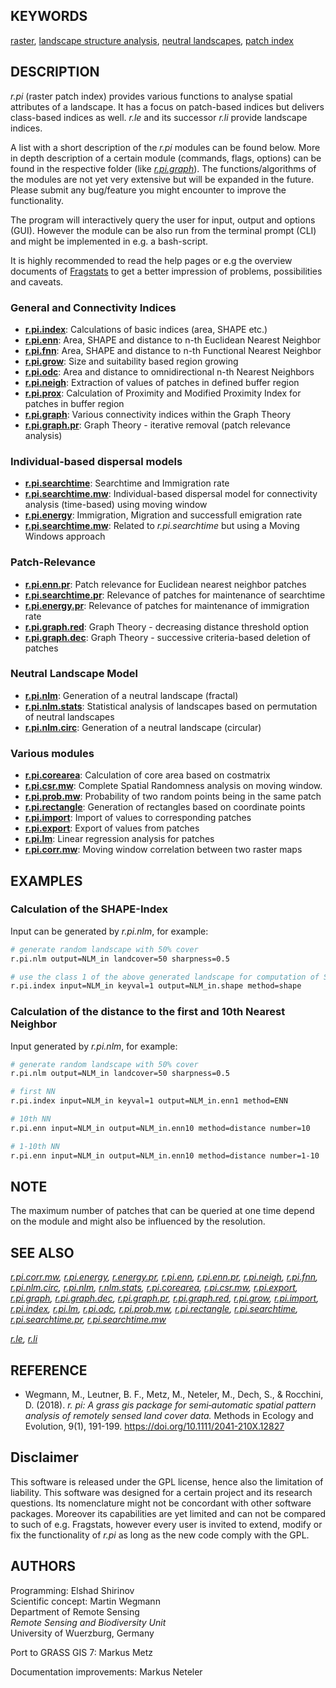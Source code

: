 ## KEYWORDS

[raster](raster.md), [landscape structure
analysis](topic_landscape_structure_analysis.md), [neutral
landscapes](keywords.md#neutral-landscapes), [patch
index](keywords.md#patch-index)

## DESCRIPTION

*r.pi* (raster patch index) provides various functions to analyse
spatial attributes of a landscape. It has a focus on patch-based indices
but delivers class-based indices as well. *r.le* and its successor
*r.li* provide landscape indices.

A list with a short description of the *r.pi* modules can be found
below. More in depth description of a certain module (commands, flags,
options) can be found in the respective folder (like
*[r.pi.graph](r.pi.graph.md)*). The functions/algorithms of the modules
are not yet very extensive but will be expanded in the future. Please
submit any bug/feature you might encounter to improve the functionality.

The program will interactively query the user for input, output and
options (GUI). However the module can be also run from the terminal
prompt (CLI) and might be implemented in e.g. a bash-script.

It is highly recommended to read the help pages or e.g the overview
documents of
[Fragstats](https://web.archive.org/web/20211022092443/https://www.umass.edu/landeco/research/fragstats/documents/fragstats_documents.html)
to get a better impression of problems, possibilities and caveats.

### General and Connectivity Indices

- **[r.pi.index](r.pi.index.md)**: Calculations of basic indices
    (area, SHAPE etc.)
- **[r.pi.enn](r.pi.enn.md)**: Area, SHAPE and distance to n-th
    Euclidean Nearest Neighbor
- **[r.pi.fnn](r.pi.fnn.md)**: Area, SHAPE and distance to n-th
    Functional Nearest Neighbor
- **[r.pi.grow](r.pi.grow.md)**: Size and suitability based region
    growing
- **[r.pi.odc](r.pi.odc.md)**: Area and distance to omnidirectional
    n-th Nearest Neighbors
- **[r.pi.neigh](r.pi.neigh.md)**: Extraction of values of patches in
    defined buffer region
- **[r.pi.prox](r.pi.prox.md)**: Calculation of Proximity and Modified
    Proximity Index for patches in buffer region
- **[r.pi.graph](r.pi.graph.md)**: Various connectivity indices within
    the Graph Theory
- **[r.pi.graph.pr](r.pi.graph.pr.md)**: Graph Theory - iterative
    removal (patch relevance analysis)

### Individual-based dispersal models

- **[r.pi.searchtime](r.pi.searchtime.md)**: Searchtime and
    Immigration rate
- **[r.pi.searchtime.mw](r.pi.searchtime.mw.md)**: Individual-based
    dispersal model for connectivity analysis (time-based) using moving
    window
- **[r.pi.energy](r.pi.energy.md)**: Immigration, Migration and
    successfull emigration rate
- **[r.pi.searchtime.mw](r.pi.searchtime.mw.md)**: Related to
    *r.pi.searchtime* but using a Moving Windows approach

### Patch-Relevance

- **[r.pi.enn.pr](r.pi.enn.pr.md)**: Patch relevance for Euclidean
    nearest neighbor patches
- **[r.pi.searchtime.pr](r.pi.searchtime.pr.md)**: Relevance of
    patches for maintenance of searchtime
- **[r.pi.energy.pr](r.pi.energy.pr.md)**: Relevance of patches for
    maintenance of immigration rate
- **[r.pi.graph.red](r.pi.graph.red.md)**: Graph Theory - decreasing
    distance threshold option
- **[r.pi.graph.dec](r.pi.graph.dec.md)**: Graph Theory - successive
    criteria-based deletion of patches

### Neutral Landscape Model

- **[r.pi.nlm](r.pi.nlm.md)**: Generation of a neutral landscape
    (fractal)
- **[r.pi.nlm.stats](r.pi.nlm.stats.md)**: Statistical analysis of
    landscapes based on permutation of neutral landscapes
- **[r.pi.nlm.circ](r.pi.nlm.circ.md)**: Generation of a neutral
    landscape (circular)

### Various modules

- **[r.pi.corearea](r.pi.corearea.md)**: Calculation of core area
    based on costmatrix
- **[r.pi.csr.mw](r.pi.csr.mw.md)**: Complete Spatial Randomness
    analysis on moving window.
- **[r.pi.prob.mw](r.pi.prob.mw.md)**: Probability of two random
    points being in the same patch
- **[r.pi.rectangle](r.pi.rectangle.md)**: Generation of rectangles
    based on coordinate points
- **[r.pi.import](r.pi.import.md)**: Import of values to corresponding
    patches
- **[r.pi.export](r.pi.export.md)**: Export of values from patches
- **[r.pi.lm](r.pi.lm.md)**: Linear regression analysis for patches
- **[r.pi.corr.mw](r.pi.corr.mw.md)**: Moving window correlation
    between two raster maps

## EXAMPLES

### Calculation of the SHAPE-Index

Input can be generated by *r.pi.nlm*, for example:

```sh
# generate random landscape with 50% cover
r.pi.nlm output=NLM_in landcover=50 sharpness=0.5

# use the class 1 of the above generated landscape for computation of SHAPE-Index
r.pi.index input=NLM_in keyval=1 output=NLM_in.shape method=shape
```

### Calculation of the distance to the first and 10th Nearest Neighbor

Input generated by *r.pi.nlm*, for example:

```sh
# generate random landscape with 50% cover
r.pi.nlm output=NLM_in landcover=50 sharpness=0.5

# first NN
r.pi.index input=NLM_in keyval=1 output=NLM_in.enn1 method=ENN

# 10th NN
r.pi.enn input=NLM_in output=NLM_in.enn10 method=distance number=10

# 1-10th NN
r.pi.enn input=NLM_in output=NLM_in.enn10 method=distance number=1-10
```

## NOTE

The maximum number of patches that can be queried at one time depend on
the module and might also be influenced by the resolution.

## SEE ALSO

*[r.pi.corr.mw](r.pi.corr.mw.md), [r.pi.energy](r.pi.energy.md),
[r.energy.pr](r.pi.energy.pr.md), [r.pi.enn](r.pi.enn.md),
[r.pi.enn.pr](r.pi.enn.pr.md), [r.pi.neigh](r.pi.neigh.md),
[r.pi.fnn](r.pi.fnn.md), [r.pi.nlm.circ](r.pi.nlm.circ.md),
[r.pi.nlm](r.pi.nlm.md), [r.nlm.stats](r.pi.nlm.stats.md),
[r.pi.corearea](r.pi.corearea.md), [r.pi.csr.mw](r.pi.csr.mw.md),
[r.pi.export](r.pi.export.md), [r.pi.graph](r.pi.graph.md),
[r.pi.graph.dec](r.pi.graph.dec.md), [r.pi.graph.pr](r.pi.graph.pr.md),
[r.pi.graph.red](r.pi.graph.red.md), [r.pi.grow](r.pi.grow.md),
[r.pi.import](r.pi.import.md), [r.pi.index](r.pi.index.md),
[r.pi.lm](r.pi.lm.md), [r.pi.odc](r.pi.odc.md),
[r.pi.prob.mw](r.pi.prob.mw.md), [r.pi.rectangle](r.pi.rectangle.md),
[r.pi.searchtime](r.pi.searchtime.md),
[r.pi.searchtime.pr](r.pi.searchtime.pr.md),
[r.pi.searchtime.mw](r.pi.searchtime.mw.md)*

*[r.le](r.le.md),
[r.li](https://grass.osgeo.org/grass-stable/manuals/r.li.html)*

## REFERENCE

- Wegmann, M., Leutner, B. F., Metz, M., Neteler, M., Dech, S., &
    Rocchini, D. (2018). *r. pi: A grass gis package for semi‐automatic
    spatial pattern analysis of remotely sensed land cover data.*
    Methods in Ecology and Evolution, 9(1), 191-199.
    <https://doi.org/10.1111/2041-210X.12827>

## Disclaimer

This software is released under the GPL license, hence also the
limitation of liability. This software was designed for a certain
project and its research questions. Its nomenclature might not be
concordant with other software packages. Moreover its capabilities are
yet limited and can not be compared to such of e.g. Fragstats, however
every user is invited to extend, modify or fix the functionality of
*r.pi* as long as the new code comply with the GPL.

## AUTHORS

Programming: Elshad Shirinov  
Scientific concept: Martin Wegmann  
Department of Remote Sensing  
*Remote Sensing and Biodiversity Unit*  
University of Wuerzburg, Germany

Port to GRASS GIS 7: Markus Metz

Documentation improvements: Markus Neteler
